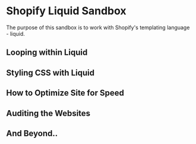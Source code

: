 # Shopify Liquid Sandbox
The purpose of this sandbox is to work with Shopify's templating language - liquid.

## Looping within Liquid

## Styling CSS with Liquid
## How to Optimize Site for Speed
## Auditing the Websites
## And Beyond..